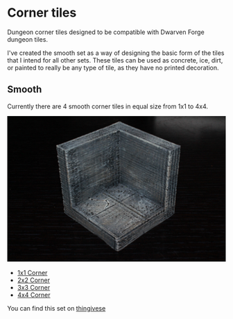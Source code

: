 Corner tiles
============

Dungeon corner tiles designed to be compatible with Dwarven Forge dungeon tiles.

I've created the smooth set as a way of designing the basic form of the tiles that I intend for all other sets.  These tiles can be used as concrete, ice, dirt, or painted to really be any type of tile, as they have no printed decoration.

Smooth
------

Currently there are 4 smooth corner tiles in equal size from 1x1 to 4x4.

![2x2 Corner](IMG_7804.JPG)

* [1x1 Corner](smooth_corner_1x1.stl)
* [2x2 Corner](smooth_corner_2x2.stl)
* [3x3 Corner](smooth_corner_3x3.stl)
* [4x4 Corner](smooth_corner_4x4.stl)

You can find this set on [thingivese](http://www.thingiverse.com/thing:239156)


